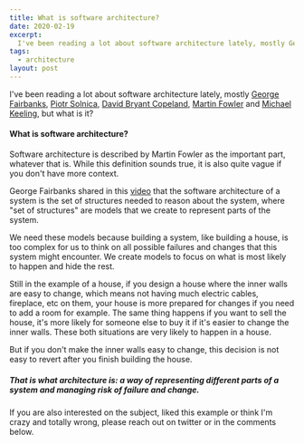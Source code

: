 ```yaml
---
title: What is software architecture?
date: 2020-02-19
excerpt:
  I've been reading a lot about software architecture lately, mostly George Fairbanks, Piotr Solnica, David Bryant Copeland, Martin Fowler and Michael Keeling, but what is it?
tags:
  - architecture
layout: post
---
```


I've been reading a lot about software architecture lately, mostly [George Fairbanks](https://www.georgefairbanks.com/), [Piotr Solnica](https://solnic.codes/), [David Bryant Copeland](https://naildrivin5.com/), [Martin Fowler](https://martinfowler.com/architecture/) and [Michael Keeling](https://www.neverletdown.net/), but what is it?

#### What is software architecture?

Software architecture is described by Martin Fowler as the important part, whatever that is. While this definition sounds true, it is also quite vague if you don't have more context.


George Fairbanks shared in this [video](https://www.georgefairbanks.com/blog/software-architecture-vs-design/) that the software architecture of a system is the set of structures needed to reason about the system, where "set of structures" are models that we create to represent parts of the system.

We need these models because building a system, like building a house, is too complex for us to think on all possible failures and changes that this system might encounter. We create models to focus on what is most likely to happen and hide the rest.

Still in the example of a house, if you design a house where the inner walls are easy to change, which means not having much electric cables, fireplace, etc on them, your house is more prepared for changes if you need to add a room for example. The same thing happens if you want to sell the house, it's more likely for someone else to buy it if it's easier to change the inner walls. These both situations are very likely to happen in a house.

But if you don't make the inner walls easy to change, this decision is not easy to revert after you finish building the house.

##### That is what architecture is: a way of representing different parts of a system and managing risk of failure and change.

If you are also interested on the subject, liked this example or think I'm crazy and totally wrong, please reach out on twitter or in the comments below.